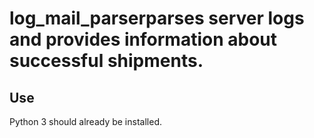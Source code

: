# log_mail_parserparses server logs and provides information about successful shipments.




## Use 
Python 3 should already be installed.